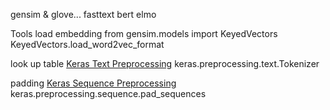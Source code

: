 gensim & glove...
fasttext
bert
elmo

Tools
load embedding
from gensim.models import KeyedVectors
KeyedVectors.load_word2vec_format

look up table
[Keras Text Preprocessing](https://keras.io/preprocessing/text/)
keras.preprocessing.text.Tokenizer

padding
[Keras Sequence Preprocessing](https://keras.io/preprocessing/sequence/)
keras.preprocessing.sequence.pad_sequences
